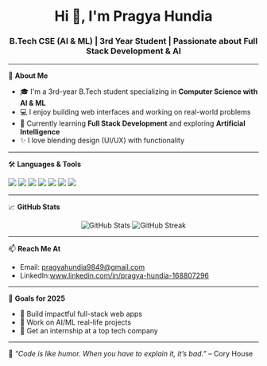 <h1 align="center">Hi 👋, I'm Pragya Hundia</h1>
<h3 align="center">B.Tech CSE (AI & ML) | 3rd Year Student | Passionate about Full Stack Development & AI</h3>

---

🌟 **About Me**
- 🎓 I'm a 3rd-year B.Tech student specializing in **Computer Science with AI & ML**  
- 💻 I enjoy building web interfaces and working on real-world problems  
- 🌱 Currently learning **Full Stack Development** and exploring **Artificial Intelligence**  
- ✨ I love blending design (UI/UX) with functionality  

---

🛠️ **Languages & Tools**
<p align="left">
  <img src="https://img.shields.io/badge/C++-00599C?style=for-the-badge&logo=c%2B%2B&logoColor=white"/>
  <img src="https://img.shields.io/badge/Java-ED8B00?style=for-the-badge&logo=java&logoColor=white"/>
  <img src="https://img.shields.io/badge/C-00599C?style=for-the-badge&logo=c&logoColor=white"/>
  <img src="https://img.shields.io/badge/HTML5-E34F26?style=for-the-badge&logo=html5&logoColor=white"/>
  <img src="https://img.shields.io/badge/CSS3-1572B6?style=for-the-badge&logo=css3&logoColor=white"/>
  <img src="https://img.shields.io/badge/SQL-07405E?style=for-the-badge&logo=sql&logoColor=white"/>
  <img src="https://img.shields.io/badge/UI/UX-F48FB1?style=for-the-badge&logo=figma&logoColor=white"/>
</p>

---

📈 **GitHub Stats**
<p align="center">
  <img src="https://github-readme-stats.vercel.app/api?username=PragyaHundia&show_icons=true&theme=radical" alt="GitHub Stats" />
  <img src="https://github-readme-streak-stats.herokuapp.com/?user=PragyaHundia&theme=radical" alt="GitHub Streak" />
</p>

---

📫 **Reach Me At**
- Email: pragyahundia9849@gmail.com 
- LinkedIn:www.linkedin.com/in/pragya-hundia-168807296 


---

🎯 **Goals for 2025**
- 🚀 Build impactful full-stack web apps  
- 🤖 Work on AI/ML real-life projects  
- 💼 Get an internship at a top tech company  

---

💬 *“Code is like humor. When you have to explain it, it’s bad.”* – Cory House
